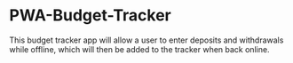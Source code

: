 # PWA-Budget-Tracker

This budget tracker app will allow a user to enter deposits and withdrawals while offline, which will then be added to the tracker when back online.

